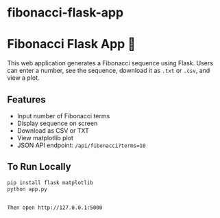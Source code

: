 # fibonacci-flask-app
# Fibonacci Flask App 🔢

This web application generates a Fibonacci sequence using Flask. Users can enter a number, see the sequence, download it as `.txt` or `.csv`, and view a plot.

## Features
- Input number of Fibonacci terms
- Display sequence on screen
- Download as CSV or TXT
- View matplotlib plot
- JSON API endpoint: `/api/fibonacci?terms=10`

## To Run Locally
```bash
pip install flask matplotlib
python app.py


Then open http://127.0.0.1:5000